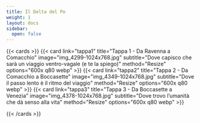 ```yaml
---
title: Il Delta del Po
weight: 1
layout: docs
sidebar:
  open: false
---
```




<!--more-->

{{< cards >}}
  {{< card link="tappa1" title="Tappa 1 - Da Ravenna a Comacchio" image="img_4299-1024x768.jpg" subtitle="Dove capisco che sarà un viaggio ventro-vagale (e te la spiego)" method="Resize" options="600x q80 webp" >}}
  {{< card link="tappa2" title="Tappa 2 - Da Comacchio a Boccasette" image="img_4349-1024x768.jpg" subtitle="Dove il passo lento è il ritmo del viaggio" method="Resize" options="600x q80 webp" >}}
  {{< card link="tappa3" title="Tappa 3 - Da Boccasette a Venezia" image="img_4378-1024x768.jpg" subtitle="Dove trovo l’umanità che dà senso alla vita" method="Resize" options="600x q80 webp" >}}
  
{{< /cards >}}
